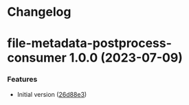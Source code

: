 # Changelog

# file-metadata-postprocess-consumer 1.0.0 (2023-07-09)


### Features

* Initial version ([26d88e3](https://gitlab.kyso.io/kyso-io/charts/commit/26d88e37bb83d5941ca58a3884dffec7268d3020))
